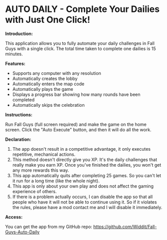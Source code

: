 # AUTO DAILY - Complete Your Dailies with Just One Click!

**Introduction:**

This application allows you to fully automate your daily challenges in Fall Guys with a single click. The total time taken to complete one dailies is 15 minutes.

**Features:**

- Supports any computer with any resolution
- Automatically creates the lobby
- Automatically enters the map code
- Automatically plays the game
- Displays a progress bar showing how many rounds have been completed
- Automatically skips the celebration

**Instructions:**

Run Fall Guys (full screen required) and make the game on the home screen. Click the "Auto Execute" button, and then it will do all the work.

**Declaration:**

1. The app doesn't result in a competitive advantage, it only executes repetitive, mechanical actions.
2. This method doesn't directly give you XP. It's the daily challenges that really make you earn XP. Once you've finished the dailies, you won't get any more rewards this way.
3. This app automatically quits after completing 25 games. So you can't let it run for a long time (like the whole night).
4. This app is only about your own play and does not affect the gaming experience of others.
5. If there is a problem actually occurs, I can disable the app so that all people who have it will not be able to continue using it. So if it violates the rules, please have a mod contact me and I will disable it immediately.

**Access:**

You can get the app from my GitHub repo: https://github.com/Widdit/Fall-Guys-Auto-Daily
